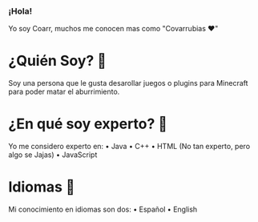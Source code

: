 ### ¡Hola!
Yo soy Coarr, muchos me conocen mas como "Covarrubias ❤"

# ¿Quién Soy? 🤔
Soy una persona que le gusta desarollar juegos o plugins para Minecraft para poder matar el aburrimiento.

# ¿En qué soy experto? 🤔
Yo me considero experto en:
• Java
• C++
• HTML (No tan experto, pero algo se Jajas)
• JavaScript

# Idiomas 🤔
Mi conocimiento en idiomas son dos:
• Español
• English
